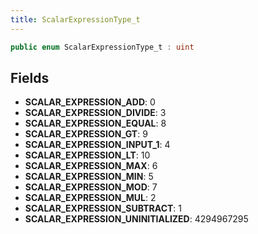 ```yaml
---
title: ScalarExpressionType_t
---
```


```csharp
public enum ScalarExpressionType_t : uint
```

## Fields

- **SCALAR_EXPRESSION_ADD**: 0
- **SCALAR_EXPRESSION_DIVIDE**: 3
- **SCALAR_EXPRESSION_EQUAL**: 8
- **SCALAR_EXPRESSION_GT**: 9
- **SCALAR_EXPRESSION_INPUT_1**: 4
- **SCALAR_EXPRESSION_LT**: 10
- **SCALAR_EXPRESSION_MAX**: 6
- **SCALAR_EXPRESSION_MIN**: 5
- **SCALAR_EXPRESSION_MOD**: 7
- **SCALAR_EXPRESSION_MUL**: 2
- **SCALAR_EXPRESSION_SUBTRACT**: 1
- **SCALAR_EXPRESSION_UNINITIALIZED**: 4294967295

